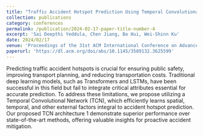 ```yaml
---
title: "Traffic Accident Hotspot Prediction Using Temporal Convolutional Networks: A Spatio-Temporal Approach"
collection: publications
category: conferences
permalink: /publication/2024-02-17-paper-title-number-4
excerpt: 'Sai Deepthi Yeddula, Chen Jiang, Bo Hui, Wei-Shinn Ku'
date: 2024/02/17
venue: 'Proceedings of the 31st ACM International Conference on Advances in Geographic Information Systems'
paperurl: 'https://dl.acm.org/doi/abs/10.1145/3589132.3625599'
---
```


Predicting traffic accident hotspots is crucial for ensuring public safety, improving transport planning, and reducing transportation costs. Traditional deep learning models, such as Transformers and LSTMs, have been successful in this field but fail to integrate critical attributes essential for accurate prediction. To address these limitations, we propose utilizing a Temporal Convolutional Network (TCN), which efficiently learns spatial, temporal, and other external factors integral to accident hotspot prediction. Our proposed TCN architecture 1 demonstrate superior performance over state-of-the-art methods, offering valuable insights for proactive accident mitigation.
